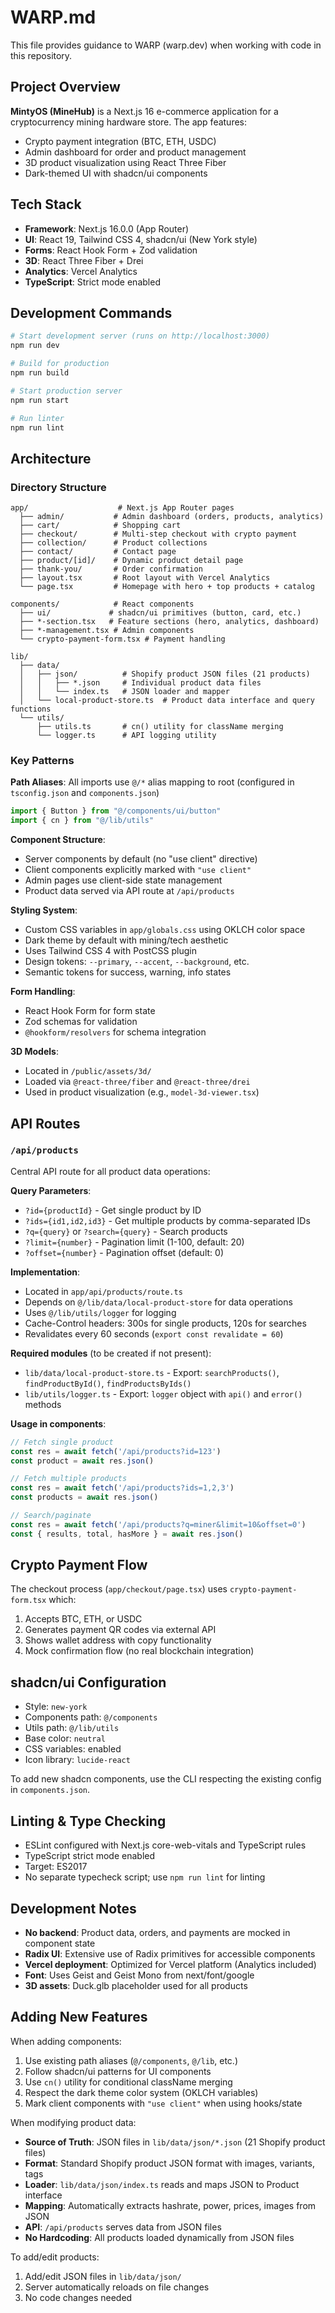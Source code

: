 # WARP.md

This file provides guidance to WARP (warp.dev) when working with code in this repository.

## Project Overview

**MintyOS (MineHub)** is a Next.js 16 e-commerce application for a cryptocurrency mining hardware store. The app features:
- Crypto payment integration (BTC, ETH, USDC)
- Admin dashboard for order and product management
- 3D product visualization using React Three Fiber
- Dark-themed UI with shadcn/ui components

## Tech Stack

- **Framework**: Next.js 16.0.0 (App Router)
- **UI**: React 19, Tailwind CSS 4, shadcn/ui (New York style)
- **Forms**: React Hook Form + Zod validation
- **3D**: React Three Fiber + Drei
- **Analytics**: Vercel Analytics
- **TypeScript**: Strict mode enabled

## Development Commands

```bash
# Start development server (runs on http://localhost:3000)
npm run dev

# Build for production
npm run build

# Start production server
npm run start

# Run linter
npm run lint
```

## Architecture

### Directory Structure

```
app/                    # Next.js App Router pages
  ├── admin/           # Admin dashboard (orders, products, analytics)
  ├── cart/            # Shopping cart
  ├── checkout/        # Multi-step checkout with crypto payment
  ├── collection/      # Product collections
  ├── contact/         # Contact page
  ├── product/[id]/    # Dynamic product detail page
  ├── thank-you/       # Order confirmation
  ├── layout.tsx       # Root layout with Vercel Analytics
  └── page.tsx         # Homepage with hero + top products + catalog

components/            # React components
  ├── ui/             # shadcn/ui primitives (button, card, etc.)
  ├── *-section.tsx   # Feature sections (hero, analytics, dashboard)
  ├── *-management.tsx # Admin components
  └── crypto-payment-form.tsx # Payment handling

lib/
  ├── data/
  │   ├── json/          # Shopify product JSON files (21 products)
  │   │   ├── *.json     # Individual product data files
  │   │   └── index.ts   # JSON loader and mapper
  │   └── local-product-store.ts  # Product data interface and query functions
  └── utils/
      ├── utils.ts       # cn() utility for className merging
      └── logger.ts      # API logging utility
```

### Key Patterns

**Path Aliases**: All imports use `@/*` alias mapping to root (configured in `tsconfig.json` and `components.json`)

```typescript
import { Button } from "@/components/ui/button"
import { cn } from "@/lib/utils"
```

**Component Structure**: 
- Server components by default (no "use client" directive)
- Client components explicitly marked with `"use client"`
- Admin pages use client-side state management
- Product data served via API route at `/api/products`

**Styling System**:
- Custom CSS variables in `app/globals.css` using OKLCH color space
- Dark theme by default with mining/tech aesthetic
- Uses Tailwind CSS 4 with PostCSS plugin
- Design tokens: `--primary`, `--accent`, `--background`, etc.
- Semantic tokens for success, warning, info states

**Form Handling**: 
- React Hook Form for form state
- Zod schemas for validation
- `@hookform/resolvers` for schema integration

**3D Models**: 
- Located in `/public/assets/3d/`
- Loaded via `@react-three/fiber` and `@react-three/drei`
- Used in product visualization (e.g., `model-3d-viewer.tsx`)

## API Routes

### `/api/products`

Central API route for all product data operations:

**Query Parameters**:
- `?id={productId}` - Get single product by ID
- `?ids={id1,id2,id3}` - Get multiple products by comma-separated IDs
- `?q={query}` or `?search={query}` - Search products
- `?limit={number}` - Pagination limit (1-100, default: 20)
- `?offset={number}` - Pagination offset (default: 0)

**Implementation**:
- Located in `app/api/products/route.ts`
- Depends on `@/lib/data/local-product-store` for data operations
- Uses `@/lib/utils/logger` for logging
- Cache-Control headers: 300s for single products, 120s for searches
- Revalidates every 60 seconds (`export const revalidate = 60`)

**Required modules** (to be created if not present):
- `lib/data/local-product-store.ts` - Export: `searchProducts()`, `findProductById()`, `findProductsByIds()`
- `lib/utils/logger.ts` - Export: `logger` object with `api()` and `error()` methods

**Usage in components**:
```typescript
// Fetch single product
const res = await fetch('/api/products?id=123')
const product = await res.json()

// Fetch multiple products
const res = await fetch('/api/products?ids=1,2,3')
const products = await res.json()

// Search/paginate
const res = await fetch('/api/products?q=miner&limit=10&offset=0')
const { results, total, hasMore } = await res.json()
```

## Crypto Payment Flow

The checkout process (`app/checkout/page.tsx`) uses `crypto-payment-form.tsx` which:
1. Accepts BTC, ETH, or USDC
2. Generates payment QR codes via external API
3. Shows wallet address with copy functionality
4. Mock confirmation flow (no real blockchain integration)

## shadcn/ui Configuration

- Style: `new-york`
- Components path: `@/components`
- Utils path: `@/lib/utils`
- Base color: `neutral`
- CSS variables: enabled
- Icon library: `lucide-react`

To add new shadcn components, use the CLI respecting the existing config in `components.json`.

## Linting & Type Checking

- ESLint configured with Next.js core-web-vitals and TypeScript rules
- TypeScript strict mode enabled
- Target: ES2017
- No separate typecheck script; use `npm run lint` for linting

## Development Notes

- **No backend**: Product data, orders, and payments are mocked in component state
- **Radix UI**: Extensive use of Radix primitives for accessible components
- **Vercel deployment**: Optimized for Vercel platform (Analytics included)
- **Font**: Uses Geist and Geist Mono from next/font/google
- **3D assets**: Duck.glb placeholder used for all products

## Adding New Features

When adding components:
1. Use existing path aliases (`@/components`, `@/lib`, etc.)
2. Follow shadcn/ui patterns for UI components
3. Use `cn()` utility for conditional className merging
4. Respect the dark theme color system (OKLCH variables)
5. Mark client components with `"use client"` when using hooks/state

When modifying product data:
- **Source of Truth**: JSON files in `lib/data/json/*.json` (21 Shopify product files)
- **Format**: Standard Shopify product JSON format with images, variants, tags
- **Loader**: `lib/data/json/index.ts` reads and maps JSON to Product interface
- **Mapping**: Automatically extracts hashrate, power, prices, images from JSON
- **API**: `/api/products` serves data from JSON files
- **No Hardcoding**: All products loaded dynamically from JSON files

To add/edit products:
1. Add/edit JSON files in `lib/data/json/`
2. Server automatically reloads on file changes
3. No code changes needed
